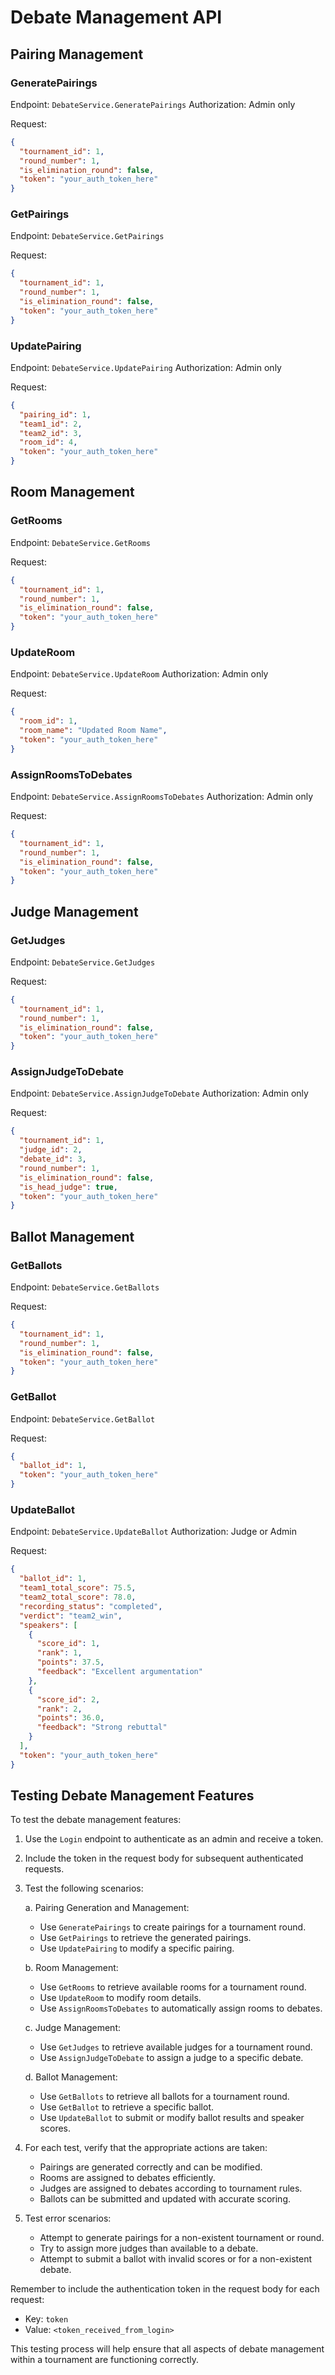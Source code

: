 # Debate Management API

## Pairing Management

### GeneratePairings

Endpoint: `DebateService.GeneratePairings`
Authorization: Admin only

Request:
```json
{
  "tournament_id": 1,
  "round_number": 1,
  "is_elimination_round": false,
  "token": "your_auth_token_here"
}
```

### GetPairings

Endpoint: `DebateService.GetPairings`

Request:
```json
{
  "tournament_id": 1,
  "round_number": 1,
  "is_elimination_round": false,
  "token": "your_auth_token_here"
}
```

### UpdatePairing

Endpoint: `DebateService.UpdatePairing`
Authorization: Admin only

Request:
```json
{
  "pairing_id": 1,
  "team1_id": 2,
  "team2_id": 3,
  "room_id": 4,
  "token": "your_auth_token_here"
}
```

## Room Management

### GetRooms

Endpoint: `DebateService.GetRooms`

Request:
```json
{
  "tournament_id": 1,
  "round_number": 1,
  "is_elimination_round": false,
  "token": "your_auth_token_here"
}
```

### UpdateRoom

Endpoint: `DebateService.UpdateRoom`
Authorization: Admin only

Request:
```json
{
  "room_id": 1,
  "room_name": "Updated Room Name",
  "token": "your_auth_token_here"
}
```

### AssignRoomsToDebates

Endpoint: `DebateService.AssignRoomsToDebates`
Authorization: Admin only

Request:
```json
{
  "tournament_id": 1,
  "round_number": 1,
  "is_elimination_round": false,
  "token": "your_auth_token_here"
}
```

## Judge Management

### GetJudges

Endpoint: `DebateService.GetJudges`

Request:
```json
{
  "tournament_id": 1,
  "round_number": 1,
  "is_elimination_round": false,
  "token": "your_auth_token_here"
}
```

### AssignJudgeToDebate

Endpoint: `DebateService.AssignJudgeToDebate`
Authorization: Admin only

Request:
```json
{
  "tournament_id": 1,
  "judge_id": 2,
  "debate_id": 3,
  "round_number": 1,
  "is_elimination_round": false,
  "is_head_judge": true,
  "token": "your_auth_token_here"
}
```

## Ballot Management

### GetBallots

Endpoint: `DebateService.GetBallots`

Request:
```json
{
  "tournament_id": 1,
  "round_number": 1,
  "is_elimination_round": false,
  "token": "your_auth_token_here"
}
```

### GetBallot

Endpoint: `DebateService.GetBallot`

Request:
```json
{
  "ballot_id": 1,
  "token": "your_auth_token_here"
}
```

### UpdateBallot

Endpoint: `DebateService.UpdateBallot`
Authorization: Judge or Admin

Request:
```json
{
  "ballot_id": 1,
  "team1_total_score": 75.5,
  "team2_total_score": 78.0,
  "recording_status": "completed",
  "verdict": "team2_win",
  "speakers": [
    {
      "score_id": 1,
      "rank": 1,
      "points": 37.5,
      "feedback": "Excellent argumentation"
    },
    {
      "score_id": 2,
      "rank": 2,
      "points": 36.0,
      "feedback": "Strong rebuttal"
    }
  ],
  "token": "your_auth_token_here"
}
```

## Testing Debate Management Features

To test the debate management features:

1. Use the `Login` endpoint to authenticate as an admin and receive a token.
2. Include the token in the request body for subsequent authenticated requests.
3. Test the following scenarios:

   a. Pairing Generation and Management:
   - Use `GeneratePairings` to create pairings for a tournament round.
   - Use `GetPairings` to retrieve the generated pairings.
   - Use `UpdatePairing` to modify a specific pairing.

   b. Room Management:
   - Use `GetRooms` to retrieve available rooms for a tournament round.
   - Use `UpdateRoom` to modify room details.
   - Use `AssignRoomsToDebates` to automatically assign rooms to debates.

   c. Judge Management:
   - Use `GetJudges` to retrieve available judges for a tournament round.
   - Use `AssignJudgeToDebate` to assign a judge to a specific debate.

   d. Ballot Management:
   - Use `GetBallots` to retrieve all ballots for a tournament round.
   - Use `GetBallot` to retrieve a specific ballot.
   - Use `UpdateBallot` to submit or modify ballot results and speaker scores.

4. For each test, verify that the appropriate actions are taken:
   - Pairings are generated correctly and can be modified.
   - Rooms are assigned to debates efficiently.
   - Judges are assigned to debates according to tournament rules.
   - Ballots can be submitted and updated with accurate scoring.

5. Test error scenarios:
   - Attempt to generate pairings for a non-existent tournament or round.
   - Try to assign more judges than available to a debate.
   - Attempt to submit a ballot with invalid scores or for a non-existent debate.

Remember to include the authentication token in the request body for each request:
- Key: `token`
- Value: `<token_received_from_login>`

This testing process will help ensure that all aspects of debate management within a tournament are functioning correctly.